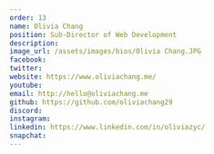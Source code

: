 ```yaml
---
order: 13
name: Olivia Chang
position: Sub-Director of Web Development
description: 
image_url: /assets/images/bios/Olivia Chang.JPG
facebook: 
twitter: 
website: https://www.oliviachang.me/
youtube: 
email: http://hello@oliviachang.me
github: https://github.com/oliviachang29
discord: 
instagram: 
linkedin: https://www.linkedin.com/in/oliviazyc/
snapchat: 
---
```

